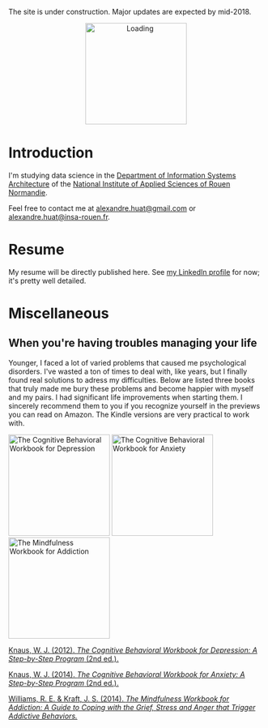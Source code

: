 The site is under construction. Major updates are expected by mid-2018.

<center><img alt="Loading" src="http://25.media.tumblr.com/tumblr_lritgdc4d61qlnzs9o1_500.gif" width="200"></center>

# Introduction

I'm studying data science in the [Department of Information Systems Architecture](http://asi.insa-rouen.fr/?language=en)
of the [National Institute of Applied Sciences of Rouen Normandie](http://www.insa-rouen.fr/accueil/index_html/view?set_language=en).

Feel free to contact me at <alexandre.huat@gmail.com> or <alexandre.huat@insa-rouen.fr>.

# Resume

My resume will be directly published here.
See [my LinkedIn profile](https://www.linkedin.com/in/alexandre-huat/?locale=en_US) for now; it's pretty well detailed.

# Miscellaneous

## When you're having troubles managing your life

Younger, I faced a lot of varied problems that caused me psychological disorders. I've wasted a ton of times to deal with, like years, but I finally found real solutions to adress my difficulties. Below are listed three books that truly made me bury these problems and become happier with myself and my pairs. I had significant life improvements when starting them. I sincerely recommend them to you if you recognize yourself in the previews you can read on Amazon. The Kindle versions are very practical to work with.

<div style="display: inline;">
<img alt="The Cognitive Behavioral Workbook for Depression" src="https://images-eu.ssl-images-amazon.com/images/I/51kYRFkkdyL.jpg" width="200"> <img alt="The Cognitive Behavioral Workbook for Anxiety" src="https://images-eu.ssl-images-amazon.com/images/I/51y8hx1RQuL.jpg" width="200"> <img alt="The Mindfulness Workbook for Addiction" src="https://images-eu.ssl-images-amazon.com/images/I/51SFzEuV3VL.jpg" width="200">
</div>


[Knaus, W. J. (2012). *The Cognitive Behavioral Workbook for Depression: A Step-by-Step Program* (2nd ed.).](https://www.amazon.fr/Cognitive-Behavioral-Workbook-Depression-Step-ebook/dp/B0088NH2VG/ref=sr_1_sc_3?ie=UTF8&qid=1508869293&sr=8-3-spell&keywords=cognitive+behaviorral+workbook+for+depression)

[Knaus, W. J. (2014). *The Cognitive Behavioral Workbook for Anxiety: A Step-by-Step Program* (2nd ed.).](https://www.amazon.fr/Cognitive-Behavioral-Workbook-Anxiety-Step-ebook/dp/B00MQCLJJG/ref=pd_sim_351_1?_encoding=UTF8&psc=1&refRID=NS8NTSVE4869FE6FH67G)

[Williams, R. E. & Kraft, J. S. (2014). *The Mindfulness Workbook for Addiction: A Guide to Coping with the Grief, Stress and Anger that Trigger Addictive Behaviors.*](https://www.amazon.fr/Mindfulness-Workbook-Addiction-Addictive-Behaviors-ebook/dp/B008KZUHUK/ref=sr_1_1?s=digital-text&ie=UTF8&qid=1508869826&sr=1-1&keywords=the+mindfulness+workbook+for+addiction)
